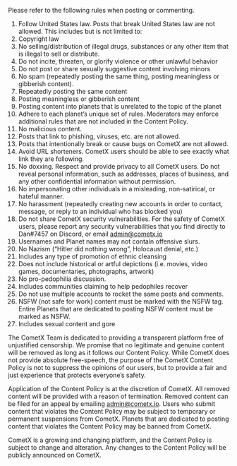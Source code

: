 Please refer to the following rules when posting or commenting.

1. Follow United States law. Posts that break United States law are not allowed. This includes but is not limited to:
  1. Copyright law
  1. No selling/distribution of illegal drugs, substances or any other item that is illegal to sell or distribute.
  1. Do not incite, threaten, or glorify violence or other unlawful behavior
  1. Do not post or share sexually suggestive content involving minors
2. No spam (repeatedly posting the same thing, posting meaningless or gibberish content).
  1. Repeatedly posting the same content
  1. Posting meaningless or gibberish content
  1. Posting content into planets that is unrelated to the topic of the planet
3. Adhere to each planet’s unique set of rules. Moderators may enforce additional rules that are not included in the Content Policy.
4. No malicious content.
  1. Posts that link to phishing, viruses, etc. are not allowed.
  1. Posts that intentionally break or cause bugs on CometX are not allowed.
  1. Avoid URL shorteners. CometX users should be able to see exactly what link they are following.
5. No doxxing. Respect and provide privacy to all CometX users. Do not reveal personal information, such as addresses, places of business, and any other confidential information without permission.
6. No impersonating other individuals in a misleading, non-satirical, or hateful manner.
7. No harassment (repeatedly creating new accounts in order to contact, message, or reply to an individual who has blocked you)
8. Do not share CometX security vulnerabilities. For the safety of CometX users, please report any security vulnerabilities that you find directly to Dan#7457 on Discord, or email admin@cometx.io
9. Usernames and Planet names may not contain offensive slurs.
10. No Nazism (“Hitler did nothing wrong”, Holocaust denial, etc.)
  1. Includes any type of promotion of ethnic cleansing
  1. Does not include historical or artful depictions (i.e. movies, video games, documentaries, photographs, artwork)
11. No pro-pedophilia discussion.
  1. Includes communities claiming to help pedophiles recover
12. Do not use multiple accounts to rocket the same posts and comments.
13. NSFW (not safe for work) content must be marked with the NSFW tag. Entire Planets that are dedicated to posting NSFW content must be marked as NSFW.
  1. Includes sexual content and gore

The CometX Team is dedicated to providing a transparent platform free of unjustified censorship. We promise that no legitimate and genuine content will be removed as long as it follows our Content Policy. While CometX does not provide absolute free-speech, the purpose of the CometX Content Policy is not to suppress the opinions of our users, but to provide a fair and just experience that protects everyone’s safety.

Application of the Content Policy is at the discretion of CometX. All removed content will be provided with a reason of termination. Removed content can be filed for an appeal by emailing admin@cometx.io. Users who submit content that violates the Content Policy may be subject to temporary or permanent suspensions from CometX. Planets that are dedicated to posting content that violates the Content Policy may be banned from CometX.

CometX is a growing and changing platform, and the Content Policy is subject to change and alteration. Any changes to the Content Policy will be publicly announced on CometX.
